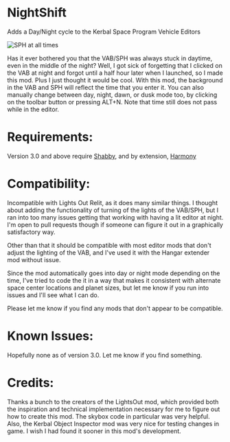 # NightShift
Adds a Day/Night cycle to the Kerbal Space Program Vehicle Editors

![SPH at all times](https://i.imgur.com/0wgg4VQ.png)

Has it ever bothered you that the VAB/SPH was always stuck in daytime, even in the middle of the night? Well, I got sick of forgetting that I clicked on the VAB at night and forgot until a half hour later when I launched, so I made this mod. Plus I just thought it would be cool. With this mod, the background in the VAB and SPH will reflect the time that you enter it. You can also manually change between day, night, dawn, or dusk mode too, by clicking on the toolbar button or pressing ALT+N. Note that time still does not pass while in the editor.

# Requirements:
Version 3.0 and above require [Shabby](https://github.com/KSPModdingLibs/Shabby), and by extension, [Harmony](https://github.com/KSPModdingLibs/HarmonyKSP)

# Compatibility:
Incompatible  with Lights Out Relit, as it does many similar things. I thought about adding the functionality of turning of the lights of the VAB/SPH, but I ran into too many issues getting that working with having a lit editor at night. I'm open to pull requests though if someone can figure it out in a graphically satisfactory way.

Other than that it should be compatible with most editor mods that don't adjust the lighting of the VAB, and I've used it with the Hangar extender mod without issue.

Since the mod automatically goes into day or night mode depending on the time, I've tried to code the it in a way that makes it consistent with alternate space center locations and planet sizes, but let me know if you run into issues and I'll see what I can do.

Please let me know if you find any mods that don't appear to be compatible.

# Known Issues:
Hopefully none as of version 3.0. Let me know if you find something.

# Credits:
Thanks a bunch to the creators of the LightsOut mod, which provided both the inspiration and technical implementation necessary for me to figure out how to create this mod. The skybox code in particular was very helpful. Also, the Kerbal Object Inspector mod was very nice for testing changes in game. I wish I had found it sooner in this mod's development.
